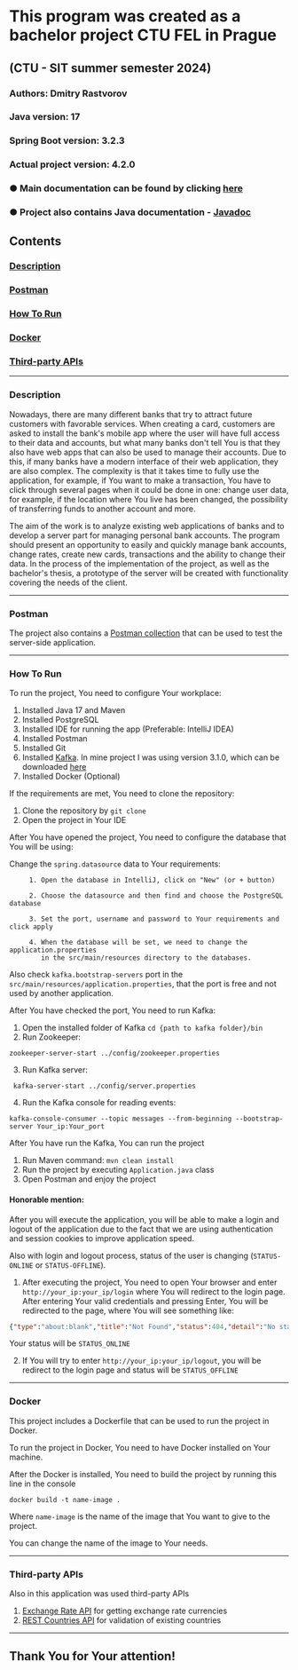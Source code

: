 # This program was created as a bachelor project CTU FEL in Prague

## (CTU - SIT summer semester 2024)

### Authors: Dmitry Rastvorov

### Java version: 17

### Spring Boot version: 3.2.3

### Actual project version: 4.2.0

### ● Main documentation can be found by clicking [here]()

### ● Project also contains Java documentation - [Javadoc](https://unknownpug.github.io/Managing-personal-bank-accounts/)

## Contents

### [Description](#description)

### [Postman](#postman)

### [How To Run](#howtorun)

### [Docker](#docker)

### [Third-party APIs](#api)

-- -- --

### <a name="description"></a> Description

Nowadays, there are many different banks that try to attract future customers with favorable services.
When creating a card, customers are asked to install the bank's mobile app
where the user will have full access to their data and accounts, but what many banks don't tell You
is that they also have web apps that can also be used to manage their accounts.
Due to this, if many banks have a modern interface of their web application, they are also complex.
The complexity is that it takes time to fully use the application, for example, if You want to make a transaction, You
have to click through several
pages when it could be done in one: change user data, for example, if the location where You live has been changed,
the possibility of transferring funds to another account and more.

The aim of the work is to analyze existing web applications of banks and to develop a server part for managing personal
bank accounts.
The program should present an opportunity to easily and quickly manage bank accounts, change rates,
create new cards, transactions and the ability to change their data.
In the process of the implementation of the project, as well as the bachelor's thesis,
a prototype of the server will be created with functionality covering the needs of the client.
-- -- --

### <a name="postman"></a> Postman

The project also contains a [Postman collection](https://documenter.getpostman.com/view/34110793/2sA3BobY2o)
that can be used to test the server-side application.

-- -- --

### <a name="howtorun"></a> How To Run

To run the project, You need to configure Your workplace:

1) Installed Java 17 and Maven
2) Installed PostgreSQL
3) Installed IDE for running the app (Preferable: IntelliJ IDEA)
4) Installed Postman
5) Installed Git
6) Installed [Kafka](https://kafka.apache.org/quickstart).
   In mine project I was using version 3.1.0, which can be
   downloaded [here](https://archive.apache.org/dist/kafka/3.1.0/kafka_2.13-3.1.0.tgz)
7) Installed Docker (Optional)

If the requirements are met, You need to clone the repository:

1. Clone the repository by `git clone`
2. Open the project in Your IDE

After You have opened the project, You need to configure the database that You will be using:

Change the `spring.datasource` data to Your requirements:

         1. Open the database in IntelliJ, click on "New" (or + button)
         
         2. Choose the datasource and then find and choose the PostgreSQL database
         
         3. Set the port, username and password to Your requirements and click apply
         
         4. When the database will be set, we need to change the application.properties
            in the src/main/resources directory to the databases.

Also check `kafka.bootstrap-servers` port in the `src/main/resources/application.properties`, 
that the port is free and not used by another application.

After You have checked the port, You need to run Kafka:

1. Open the installed folder of Kafka `cd {path to kafka folder}/bin`
2. Run Zookeeper:

```shell
zookeeper-server-start ../config/zookeeper.properties 
```

3. Run Kafka server:

```shell
 kafka-server-start ../config/server.properties
```

4. Run the Kafka console for reading events:

```shell
kafka-console-consumer --topic messages --from-beginning --bootstrap-server Your_ip:Your_port
```

After You have run the Kafka, You can run the project

1. Run Maven command: `mvn clean install`
2. Run the project by executing `Application.java` class
3. Open Postman and enjoy the project

#### Honorable mention:

After you will execute the application, you will be able to make a login and logout
of the application due to the fact that we are using authentication and session cookies to improve application speed.

Also with login and logout process, status of the user is changing (`STATUS-ONLINE` or `STATUS-OFFLINE`).

1. After executing the project, You need to open Your browser and enter `http://your_ip:your_ip/login` where You will
redirect to the login page. After entering Your valid credentials and pressing Enter, You will be redirected to the page, where You will see something like:

```json
{"type":"about:blank","title":"Not Found","status":404,"detail":"No static resource .","instance":"/"}
```
Your status will be `STATUS_ONLINE`

2. If You will try to enter `http://your_ip:your_ip/logout`, you will be redirect to the login page and status will be `STATUS_OFFLINE`

-- -- --
### <a name="docker"></a> Docker

This project includes a Dockerfile that can be used to run the project in Docker.

To run the project in Docker, You need to have Docker installed on Your machine.

After the Docker is installed,
You need to build the project by running this line in the console 
```docker
docker build -t name-image .
```
Where `name-image` is the name of the image that You want to give to the project.

You can change the name of the image to Your needs.

-- -- --
### <a name="api"></a>Third-party APIs

Also in this application was used third-party APIs

1. [Exchange Rate API](https://app.exchangerate-api.com/dashboard) for getting exchange rate currencies
2. [REST Countries API](https://restcountries.com/v3.1/all?fields=name) for validation of existing countries
-- -- --
## Thank You for Your attention!
